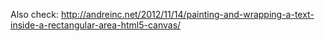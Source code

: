 Also check: http://andreinc.net/2012/11/14/painting-and-wrapping-a-text-inside-a-rectangular-area-html5-canvas/